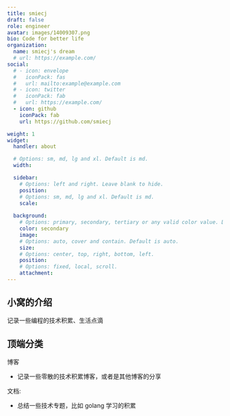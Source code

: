 ```yaml
---
title: smiecj
draft: false
role: engineer
avatar: images/14009307.png
bio: Code for better life
organization:
  name: smiecj's dream
  # url: https://example.com/
social:
  # - icon: envelope
  #   iconPack: fas
  #   url: mailto:example@example.com
  # - icon: twitter
  #   iconPack: fab
  #   url: https://example.com/
  - icon: github
    iconPack: fab
    url: https://github.com/smiecj

weight: 1
widget:
  handler: about

  # Options: sm, md, lg and xl. Default is md.
  width:

  sidebar:
    # Options: left and right. Leave blank to hide.
    position:
    # Options: sm, md, lg and xl. Default is md.
    scale:
  
  background:
    # Options: primary, secondary, tertiary or any valid color value. Default is primary.
    color: secondary
    image:
    # Options: auto, cover and contain. Default is auto.
    size:
    # Options: center, top, right, bottom, left.
    position:
    # Options: fixed, local, scroll.
    attachment: 
---
```


## 小窝的介绍
记录一些编程的技术积累、生活点滴

## 顶端分类  

博客
- 记录一些零散的技术积累博客，或者是其他博客的分享

文档:
- 总结一些技术专题，比如 golang 学习的积累